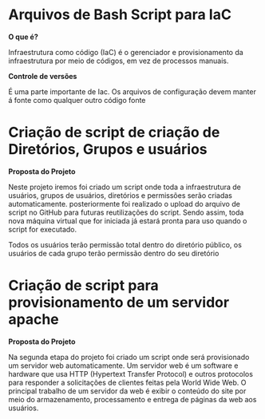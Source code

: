 # Arquivos de Bash Script para IaC


<b>O que é?</b>
<p>Infraestrutura como código (IaC) é o gerenciador e provisionamento da infraestrutura por meio de códigos, em vez de processos manuais.</p>

<b>Controle de versões</b>
<p>É uma  parte importante de Iac. Os arquivos de configuração devem manter á fonte como qualquer outro código fonte</p>

# Criação de script de criação de Diretórios, Grupos e usuários
<b>Proposta do Projeto</b>
<p>Neste projeto iremos foi criado um script onde toda a infraestrutura de usuários, grupos de usuários, diretórios e permissões serão criadas automaticamente. posteriormente foi realizado o upload do arquivo de script no GitHub para futuras reutilizações do script. Sendo assim, toda nova máquina virtual que for iniciada já estará pronta para uso quando o script for executado.
 </p>
<p>Todos os usuários terão permissão total dentro do diretório público, os usuários de cada grupo terão permissão dentro do seu diretório</p>

# Criação de script para provisionamento de um servidor apache 
<b>Proposta do Projeto</b>
<p>Na segunda etapa do projeto foi criado um script onde será provisionado um servidor web automaticamente. Um servidor web é um software e hardware que usa HTTP (Hypertext Transfer Protocol) e outros protocolos para responder a solicitações de clientes feitas pela World Wide Web. O principal trabalho de um servidor da web é exibir o conteúdo do site por meio do armazenamento, processamento e entrega de páginas da web aos usuários. </p>
